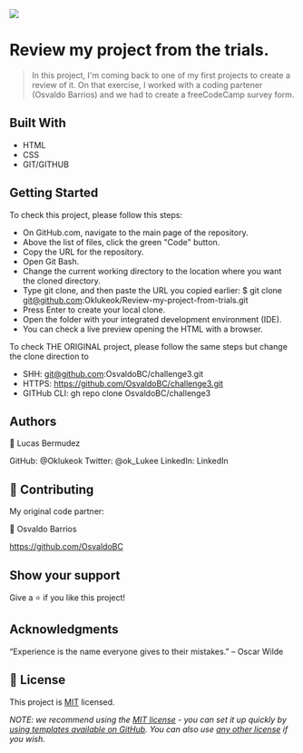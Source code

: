 ![](https://img.shields.io/badge/Microverse-blueviolet)

# Review my project from the trials.

> In this project, I'm coming back to one of my first projects to create a review of it.
  On that exercise, I worked with a coding partener (Osvaldo Barrios) and we had to create a freeCodeCamp survey form.


## Built With

- HTML
- CSS
- GIT/GITHUB


## Getting Started

To check this project, please follow this steps:

- On GitHub.com, navigate to the main page of the repository.
- Above the list of files, click the green "Code" button.
- Copy the URL for the repository.
- Open Git Bash.
- Change the current working directory to the location where you want the cloned directory.
- Type git clone, and then paste the URL you copied earlier: $ git clone git@github.com:Oklukeok/Review-my-project-from-trials.git
- Press Enter to create your local clone.
- Open the folder with your integrated development environment (IDE).
- You can check a live preview opening the HTML with a browser.

To check THE ORIGINAL project, please follow the same steps but change the clone direction to 
- SHH: git@github.com:OsvaldoBC/challenge3.git
- HTTPS: https://github.com/OsvaldoBC/challenge3.git
- GITHub CLI: gh repo clone OsvaldoBC/challenge3


## Authors

👤 Lucas Bermudez

GitHub: @Oklukeok
Twitter: @ok_Lukee
LinkedIn: LinkedIn

## 🤝 Contributing

My original code partner:

👤 Osvaldo Barrios

https://github.com/OsvaldoBC

## Show your support

Give a ⭐️ if you like this project!

## Acknowledgments

“Experience is the name everyone gives to their mistakes.” – Oscar Wilde

## 📝 License

This project is [MIT](./LICENSE) licensed.

_NOTE: we recommend using the [MIT license](https://choosealicense.com/licenses/mit/) - you can set it up quickly by [using templates available on GitHub](https://docs.github.com/en/communities/setting-up-your-project-for-healthy-contributions/adding-a-license-to-a-repository). You can also use [any other license](https://choosealicense.com/licenses/) if you wish._
